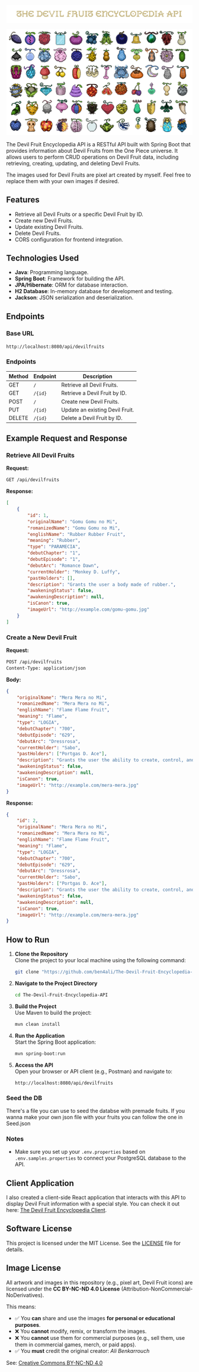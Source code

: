 ![THE DEVIL FRUIT ENCYCLOPEDIA](previews/devil-fruits-api-title.png)

![DEVIL FRUITS](previews/devil-fruits-api.png)

The Devil Fruit Encyclopedia API is a RESTful API built with Spring Boot that provides information about Devil Fruits from the One Piece universe. It allows users to perform CRUD operations on Devil Fruit data, including retrieving, creating, updating, and deleting Devil Fruits.

The images used for Devil Fruits are pixel art created by myself. Feel free to replace them with your own images if desired.

## Features

- Retrieve all Devil Fruits or a specific Devil Fruit by ID.
- Create new Devil Fruits.
- Update existing Devil Fruits.
- Delete Devil Fruits.
- CORS configuration for frontend integration.

## Technologies Used

- **Java**: Programming language.
- **Spring Boot**: Framework for building the API.
- **JPA/Hibernate**: ORM for database interaction.
- **H2 Database**: In-memory database for development and testing.
- **Jackson**: JSON serialization and deserialization.

## Endpoints

### Base URL

`http://localhost:8080/api/devilfruits`

### Endpoints

| Method | Endpoint           | Description                          |
|--------|--------------------|--------------------------------------|
| GET    | `/`                | Retrieve all Devil Fruits.           |
| GET    | `/{id}`            | Retrieve a Devil Fruit by ID.        |
| POST   | `/`                | Create new Devil Fruits.             |
| PUT    | `/{id}`            | Update an existing Devil Fruit.      |
| DELETE | `/{id}`            | Delete a Devil Fruit by ID.          |

## Example Request and Response

### Retrieve All Devil Fruits

**Request:**

```bash
GET /api/devilfruits
```

**Response:**

```json
[
    {
        "id": 1,
        "originalName": "Gomu Gomu no Mi",
        "romanizedName": "Gomu Gomu no Mi",
        "englishName": "Rubber Rubber Fruit",
        "meaning": "Rubber",
        "type": "PARAMECIA",
        "debutChapter": "1",
        "debutEpisode": "1",
        "debutArc": "Romance Dawn",
        "currentHolder": "Monkey D. Luffy",
        "pastHolders": [],
        "description": "Grants the user a body made of rubber.",
        "awakeningStatus": false,
        "awakeningDescription": null,
        "isCanon": true,
        "imageUrl": "http://example.com/gomu-gomu.jpg"
    }
]
```

### Create a New Devil Fruit

**Request:**

```bash
POST /api/devilfruits
Content-Type: application/json
```

**Body:**

```json
{
    "originalName": "Mera Mera no Mi",
    "romanizedName": "Mera Mera no Mi",
    "englishName": "Flame Flame Fruit",
    "meaning": "Flame",
    "type": "LOGIA",
    "debutChapter": "700",
    "debutEpisode": "629",
    "debutArc": "Dressrosa",
    "currentHolder": "Sabo",
    "pastHolders": ["Portgas D. Ace"],
    "description": "Grants the user the ability to create, control, and transform into fire.",
    "awakeningStatus": false,
    "awakeningDescription": null,
    "isCanon": true,
    "imageUrl": "http://example.com/mera-mera.jpg"
}
```

**Response:**

```json
{
    "id": 2,
    "originalName": "Mera Mera no Mi",
    "romanizedName": "Mera Mera no Mi",
    "englishName": "Flame Flame Fruit",
    "meaning": "Flame",
    "type": "LOGIA",
    "debutChapter": "700",
    "debutEpisode": "629",
    "debutArc": "Dressrosa",
    "currentHolder": "Sabo",
    "pastHolders": ["Portgas D. Ace"],
    "description": "Grants the user the ability to create, control, and transform into fire.",
    "awakeningStatus": false,
    "awakeningDescription": null,
    "isCanon": true,
    "imageUrl": "http://example.com/mera-mera.jpg"
}
```

## How to Run

1. **Clone the Repository**  
     Clone the project to your local machine using the following command:
     ```bash
     git clone "https://github.com/ben4ali/The-Devil-Fruit-Encyclopedia-API.git"
     ```

2. **Navigate to the Project Directory**  
     ```bash
     cd The-Devil-Fruit-Encyclopedia-API
     ```

3. **Build the Project**  
     Use Maven to build the project:
     ```bash
     mvn clean install
     ```

4. **Run the Application**  
     Start the Spring Boot application:
     ```bash
     mvn spring-boot:run
     ```

5. **Access the API**  
     Open your browser or API client (e.g., Postman) and navigate to:
     ```
     http://localhost:8080/api/devilfruits
     ```

### Seed the DB

There's a file you can use to seed the databse with premade fruits.
If you wanna make your own json file with your fruits you can follow the one in Seed.json

### Notes

- Make sure you set up your `.env.properties` based on `.env.samples.properties` to connect your PostgreSQL database to the API.

## Client Application

I also created a client-side React application that interacts with this API to display Devil Fruit information with a special style. You can check it out here: [The Devil Fruit Encyclopedia Client](https://github.com/ben4ali/The-Devil-Fruit-Encyclopedia-Client).


## Software License

This project is licensed under the MIT License. See the [LICENSE](LICENSE) file for details.

## Image License

All artwork and images in this repository (e.g., pixel art, Devil Fruit icons) are licensed under the **CC BY-NC-ND 4.0 License** (Attribution-NonCommercial-NoDerivatives).

This means:

- ✅ You **can** share and use the images **for personal or educational purposes**.
- ❌ You **cannot** modify, remix, or transform the images.
- ❌ You **cannot** use them for commercial purposes (e.g., sell them, use them in commercial games, merch, or paid apps).
- ✅ You **must** credit the original creator: *Ali Benkarrouch*

See: [Creative Commons BY-NC-ND 4.0](https://creativecommons.org/licenses/by-nc-nd/4.0/)

